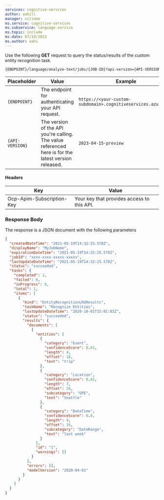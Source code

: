 ```yaml
---
services: cognitive-services
author: aahill
manager: nitinme
ms.service: cognitive-services
ms.subservice: language-service
ms.topic: include
ms.date: 07/19/2023
ms.author: aahi
---
```



Use the following **GET** request to query the status/results of the custom entity recognition task. 

```rest
{ENDPOINT}/language/analyze-text/jobs/{JOB-ID}?api-version={API-VERSION}
```

|Placeholder  |Value  | Example |
|---------|---------|---------|
|`{ENDPOINT}`     | The endpoint for authenticating your API request.   | `https://<your-custom-subdomain>.cognitiveservices.azure.com` |
|`{API-VERSION}`     | The version of the API you're calling. The value referenced here is for the latest version released. <!--See [Model lifecycle](../../../concepts/model-lifecycle.md#choose-the-model-version-used-on-your-data) to learn more about other available API versions.-->  | `2023-04-15-preview` |

#### Headers

|Key|Value|
|--|--|
|Ocp-Apim-Subscription-Key| Your key that provides access to this API.|

### Response Body

The response is a JSON document with the following parameters

```json
{
  "createdDateTime": "2021-05-19T14:32:25.578Z",
  "displayName": "MyJobName",
  "expirationDateTime": "2021-05-19T14:32:25.578Z",
  "jobId": "xxxx-xxxx-xxxxx-xxxxx",
  "lastUpdateDateTime": "2021-05-19T14:32:25.578Z",
  "status": "succeeded",
  "tasks": {
    "completed": 1,
    "failed": 0,
    "inProgress": 0,
    "total": 1,
    "items": [
      {
        "kind": "EntityRecognitionLROResults",
        "taskName": "Recognize Entities",
        "lastUpdateDateTime": "2020-10-01T15:01:03Z",
        "status": "succeeded",
        "results": {
          "documents": [
            {
              "entities": [
                {
                  "category": "Event",
                  "confidenceScore": 0.61,
                  "length": 4,
                  "offset": 18,
                  "text": "trip"
                },
                {
                  "category": "Location",
                  "confidenceScore": 0.82,
                  "length": 7,
                  "offset": 26,
                  "subcategory": "GPE",
                  "text": "Seattle"
                },
                {
                  "category": "DateTime",
                  "confidenceScore": 0.8,
                  "length": 9,
                  "offset": 34,
                  "subcategory": "DateRange",
                  "text": "last week"
                }
              ],
              "id": "1",
              "warnings": []
            }
          ],
          "errors": [],
          "modelVersion": "2020-04-01"
        }
      }
    ]
  }
}

```

